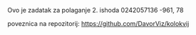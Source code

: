 Ovo je zadatak za polaganje 2. ishoda
0242057136
-961, 78

poveznica na repozitorij:
https://github.com/DavorViz/kolokvij